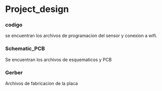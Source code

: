 # Project_design

### codigo
se encuentran los archivos de programacion del sensor y conexion a wifi.

### Schematic_PCB
Se encuentran los archivos de esquematicos y PCB

### Gerber
Archivos de fabricacion de la placa
